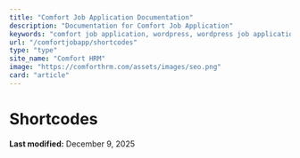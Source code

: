 ```yaml
---
title: "Comfort Job Application Documentation"
description: "Documentation for Comfort Job Application"
keywords: "comfort job application, wordpress, wordpress job application plugin, plugin"
url: "/comfortjobapp/shortcodes"
type: "type"
site_name: "Comfort HRM"
image: "https://comforthrm.com/assets/images/seo.png"
card: "article"
---
```

# Shortcodes


**Last modified:** December 9, 2025
